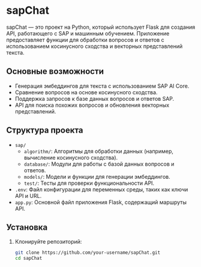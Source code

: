# sapChat

sapChat — это проект на Python, который использует Flask для создания API, работающего с SAP и машинным обучением. Приложение предоставляет функции для обработки вопросов и ответов с использованием косинусного сходства и векторных представлений текста.

## Основные возможности

- Генерация эмбеддингов для текста с использованием SAP AI Core.
- Сравнение вопросов на основе косинусного сходства.
- Поддержка запросов к базе данных вопросов и ответов SAP.
- API для поиска похожих вопросов и обновления векторных представлений.

## Структура проекта

- `sap/`
  - `algorithm/`: Алгоритмы для обработки данных (например, вычисление косинусного сходства).
  - `database/`: Модули для работы с базой данных вопросов и ответов.
  - `models/`: Модели и функции для генерации эмбеддингов.
  - `test/`: Тесты для проверки функциональности API.
- `.env`: Файл конфигурации для переменных среды, таких как ключи API и URL.
- `app.py`: Основной файл приложения Flask, содержащий маршруты API.

## Установка

1. Клонируйте репозиторий:

   ```bash
   git clone https://github.com/your-username/sapChat.git
   cd sapChat
